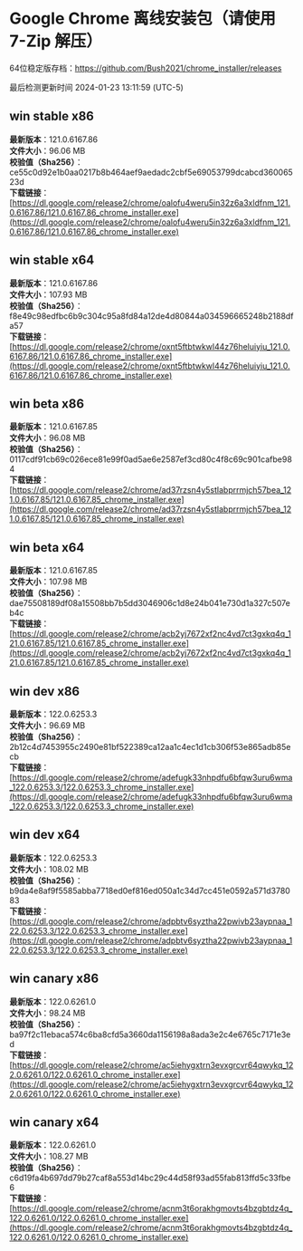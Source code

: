 # Google Chrome 离线安装包（请使用 7-Zip 解压）
64位稳定版存档：<https://github.com/Bush2021/chrome_installer/releases>

最后检测更新时间
2024-01-23 13:11:59 (UTC-5)

## win stable x86
**最新版本**：121.0.6167.86  
**文件大小**：96.06 MB  
**校验值（Sha256）**：ce55c0d92e1b0aa0217b8b464aef9aedadc2cbf5e69053799dcabcd36006523d  
**下载链接**：[https://dl.google.com/release2/chrome/oalofu4weru5in32z6a3xldfnm_121.0.6167.86/121.0.6167.86_chrome_installer.exe](https://dl.google.com/release2/chrome/oalofu4weru5in32z6a3xldfnm_121.0.6167.86/121.0.6167.86_chrome_installer.exe)  

## win stable x64
**最新版本**：121.0.6167.86  
**文件大小**：107.93 MB  
**校验值（Sha256）**：f8e49c98edfbc6b9c304c95a8fd84a12de4d80844a034596665248b2188dfa57  
**下载链接**：[https://dl.google.com/release2/chrome/oxnt5ftbtwkwl44z76heluiyiu_121.0.6167.86/121.0.6167.86_chrome_installer.exe](https://dl.google.com/release2/chrome/oxnt5ftbtwkwl44z76heluiyiu_121.0.6167.86/121.0.6167.86_chrome_installer.exe)  

## win beta x86
**最新版本**：121.0.6167.85  
**文件大小**：96.08 MB  
**校验值（Sha256）**：0117cdf91cb69c026ece81e99f0ad5ae6e2587ef3cd80c4f8c69c901cafbe984  
**下载链接**：[https://dl.google.com/release2/chrome/ad37rzsn4y5stlabprrmjch57bea_121.0.6167.85/121.0.6167.85_chrome_installer.exe](https://dl.google.com/release2/chrome/ad37rzsn4y5stlabprrmjch57bea_121.0.6167.85/121.0.6167.85_chrome_installer.exe)  

## win beta x64
**最新版本**：121.0.6167.85  
**文件大小**：107.98 MB  
**校验值（Sha256）**：dae75508189df08a15508bb7b5dd3046906c1d8e24b041e730d1a327c507eb4c  
**下载链接**：[https://dl.google.com/release2/chrome/acb2yj7672xf2nc4vd7ct3gxkq4q_121.0.6167.85/121.0.6167.85_chrome_installer.exe](https://dl.google.com/release2/chrome/acb2yj7672xf2nc4vd7ct3gxkq4q_121.0.6167.85/121.0.6167.85_chrome_installer.exe)  

## win dev x86
**最新版本**：122.0.6253.3  
**文件大小**：96.69 MB  
**校验值（Sha256）**：2b12c4d7453955c2490e81bf522389ca12aa1c4ec1d1cb306f53e865adb85ecb  
**下载链接**：[https://dl.google.com/release2/chrome/adefugk33nhpdfu6bfqw3uru6wma_122.0.6253.3/122.0.6253.3_chrome_installer.exe](https://dl.google.com/release2/chrome/adefugk33nhpdfu6bfqw3uru6wma_122.0.6253.3/122.0.6253.3_chrome_installer.exe)  

## win dev x64
**最新版本**：122.0.6253.3  
**文件大小**：108.02 MB  
**校验值（Sha256）**：b9da4e8af9f5585abba7718ed0ef816ed050a1c34d7cc451e0592a571d378083  
**下载链接**：[https://dl.google.com/release2/chrome/adpbtv6syztha22pwivb23aypnaa_122.0.6253.3/122.0.6253.3_chrome_installer.exe](https://dl.google.com/release2/chrome/adpbtv6syztha22pwivb23aypnaa_122.0.6253.3/122.0.6253.3_chrome_installer.exe)  

## win canary x86
**最新版本**：122.0.6261.0  
**文件大小**：98.24 MB  
**校验值（Sha256）**：ba97f2c11ebaca574c6ba8cfd5a3660da1156198a8ada3e2c4e6765c7171e3ed  
**下载链接**：[https://dl.google.com/release2/chrome/ac5iehygxtrn3evxgrcvr64qwykq_122.0.6261.0/122.0.6261.0_chrome_installer.exe](https://dl.google.com/release2/chrome/ac5iehygxtrn3evxgrcvr64qwykq_122.0.6261.0/122.0.6261.0_chrome_installer.exe)  

## win canary x64
**最新版本**：122.0.6261.0  
**文件大小**：108.27 MB  
**校验值（Sha256）**：c6d19fa4b697dd79b27caf8a553d14bc29c44d58f93ad55fab813ffd5c33fbe6  
**下载链接**：[https://dl.google.com/release2/chrome/acnm3t6orakhgmovts4bzgbtdz4q_122.0.6261.0/122.0.6261.0_chrome_installer.exe](https://dl.google.com/release2/chrome/acnm3t6orakhgmovts4bzgbtdz4q_122.0.6261.0/122.0.6261.0_chrome_installer.exe)  

